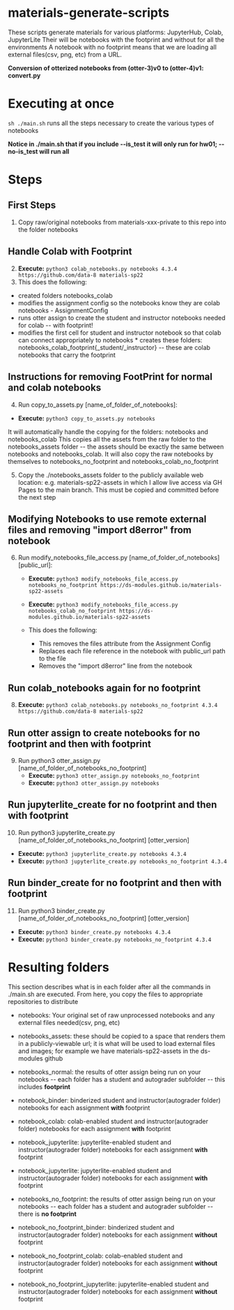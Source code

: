 # materials-generate-scripts
These scripts generate materials for various platforms: JupyterHub, Colab, JupyterLite
Their will be notebooks with the footprint and without for all the environments
A notebook with no footprint means that we are loading all external files(csv, png, etc) from a URL.

**Conversion of otterized notebooks from (otter-3)v0 to (otter-4)v1: convert.py**

# Executing at once
`sh ./main.sh` runs all the steps necessary to create the various types of notebooks

**Notice in ./main.sh that if you include --is_test it will only run for hw01; --no-is_test will run all**

# Steps
## First Steps
1) Copy raw/original notebooks from materials-xxx-private to this repo into the folder notebooks

## Handle Colab with Footprint
2) **Execute:** `python3 colab_notebooks.py notebooks 4.3.4 https://github.com/data-8 materials-sp22`
3) This does the following:
  * created folders notebooks_colab
  * modifies the assignment config so the notebooks know they are colab notebooks - AssignmentConfig
  * runs otter assign to create the student and instructor notebooks needed for colab -- with footprint!
  * modifies the first cell for student and instructor notebook so that colab can connect appropriately to notebooks * creates these folders: notebooks_colab_footprint{_student/_instructor} -- these are colab notebooks that carry the footprint

## Instructions for removing FootPrint for normal and colab notebooks
4) Run copy_to_assets.py [name_of_folder_of_notebooks]: 
- **Execute:** `python3 copy_to_assets.py notebooks`

It will automatically handle the copying for the folders: notebooks and notebooks_colab
This copies all the assets from the raw folder to the notebooks_assets folder -- the assets should be exactly the same between notebooks and notebooks_colab. It will also copy the raw notebooks by themselves to notebooks_no_footprint and notebooks_colab_no_footprint


5) Copy the ./notebooks_assets folder to the publicly available web location: e.g.
materials-sp22-assets in which I allow live access via GH Pages to the main branch. This must be copied and committed before the next step

## Modifying Notebooks to use remote external files and removing "import d8error" from notebook
6) Run modify_notebooks_file_access.py [name_of_folder_of_notebooks] [public_url]: 
    * **Execute:** `python3 modify_notebooks_file_access.py notebooks_no_footprint https://ds-modules.github.io/materials-sp22-assets`
    * **Execute:** `python3 modify_notebooks_file_access.py notebooks_colab_no_footprint https://ds-modules.github.io/materials-sp22-assets`
        
   * This does the following:
       * This removes the files attribute from the Assignment Config
       * Replaces each file reference in the notebook with public_url path to the file
       * Removes the "import d8error" line from the notebook

## Run colab_notebooks again for no footprint
8) **Execute:** `python3 colab_notebooks.py notebooks_no_footprint 4.3.4 https://github.com/data-8 materials-sp22`

## Run otter assign to create notebooks for no footprint and then with footprint
9) Run python3 otter_assign.py [name_of_folder_of_notebooks_no_footprint]
   * **Execute:**  `python3 otter_assign.py notebooks_no_footprint`
   * **Execute:**  `python3 otter_assign.py notebooks`

## Run jupyterlite_create for no footprint and then with footprint
10) Run python3 jupyterlite_create.py [name_of_folder_of_notebooks_no_footprint] [otter_version]
   * **Execute:**  `python3 jupyterlite_create.py notebooks 4.3.4`
   * **Execute:**  `python3 jupyterlite_create.py notebooks_no_footprint 4.3.4`

## Run binder_create for no footprint and then with footprint
11) Run python3 binder_create.py [name_of_folder_of_notebooks_no_footprint] [otter_version]
   * **Execute:**  `python3 binder_create.py notebooks 4.3.4`
   * **Execute:**  `python3 binder_create.py notebooks_no_footprint 4.3.4`

# Resulting folders
This section describes what is in each folder after all the commands in ./main.sh are executed. From here, you copy the files to appropriate repositories to distribute

* notebooks: Your original set of raw unprocessed notebooks and any external files needed(csv, png, etc)
* notebooks_assets: these should be copied to a space that renders them in a publicly-viewable url; it is what will be used to load external files and images; for example we have materials-sp22-assets in the ds-modules github
* notebooks_normal: the results of otter assign being run on your notebooks -- each folder has a student and autograder subfolder -- this includes **footprint**
* notebook_binder: binderized student and instructor(autograder folder) notebooks for each assignment **with** footprint
* notebook_colab: colab-enabled student and instructor(autograder folder) notebooks for each assignment **with** footprint
* notebook_jupyterlite: jupyterlite-enabled student and instructor(autograder folder) notebooks for each assignment **with** footprint
* notebook_jupyterlite: jupyterlite-enabled student and instructor(autograder folder) notebooks for each assignment **with** footprint

* notebooks_no_footprint: the results of otter assign being run on your notebooks -- each folder has a student and autograder subfolder -- there is **no footprint**
* notebook_no_footprint_binder: binderized student and instructor(autograder folder) notebooks for each assignment **without** footprint
* notebook_no_footprint_colab: colab-enabled student and instructor(autograder folder) notebooks for each assignment **without** footprint
* notebook_no_footprint_jupyterlite: jupyterlite-enabled student and instructor(autograder folder) notebooks for each assignment **without** footprint